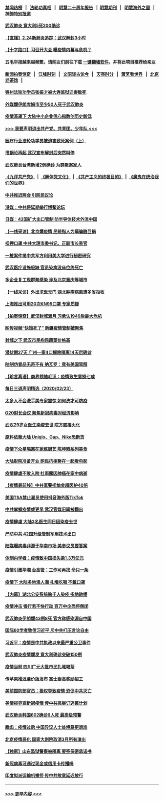 #### [禁闻热榜](热点新闻.md?=0)  &nbsp;&nbsp;|&nbsp;&nbsp; [法轮功真相](https://github.com/gfw-breaker/truth/blob/master/README.md?=0) &nbsp;&nbsp;|&nbsp;&nbsp; [明慧二十周年报告](https://github.com/gfw-breaker/mh-reports/blob/master/README.md?=0) &nbsp;&nbsp;|&nbsp;&nbsp;[明慧期刊](https://github.com/gfw-breaker/mh-qikan) &nbsp;&nbsp;|&nbsp;&nbsp; [明慧海外之窗](https://github.com/gfw-breaker/mh-news/blob/master/README.md?=0) &nbsp;&nbsp;|&nbsp;&nbsp; [神韵特别报道](https://github.com/gfw-breaker/mh-news/blob/master/shenyun.md?=0)
#### [武汉肺炎 意大利5死200确诊](../pages/nsc413/n11892166.md?t=02242302) 
#### [【直播】2.24新肺炎追踪：武汉解封3小时](../pages/nsc413/n11892242.md?t=02242302) 
#### [【十字路口】习召开大会 曝疫情内幕与危机？](../pages/nsc413/n11890795.md?t=02242302) 
#### 五毛举报越来越频繁，请网友们前往下载 [一键翻墙软件](https://github.com/gfw-breaker/ssr-accounts)，并将此项目推荐给亲友
#### [新闻拍案惊奇](https://github.com/gfw-breaker/banned-news/blob/master/pages/link4.md) &nbsp;&nbsp;|&nbsp;&nbsp; [江峰时刻](https://github.com/gfw-breaker/banned-news/blob/master/pages/link4.md) &nbsp;&nbsp;|&nbsp;&nbsp; [文昭谈古论今](https://github.com/gfw-breaker/banned-news/blob/master/pages/link4.md) &nbsp;&nbsp;|&nbsp;&nbsp; [天亮时分](https://github.com/gfw-breaker/banned-news/blob/master/pages/link4.md) &nbsp;&nbsp;|&nbsp;&nbsp; [萧茗看世界](https://github.com/gfw-breaker/banned-news/blob/master/pages/link4.md) &nbsp;&nbsp;|&nbsp;&nbsp; [北京老茶馆](https://github.com/gfw-breaker/banned-news/blob/master/pages/link4.md) &nbsp;&nbsp;|&nbsp;&nbsp; 
#### [锦州法轮功学员张振才被大连监狱迫害致死](../pages/nsc413/n11892086.md?t=02242302) 
#### [外媒爆伊朗库姆市至少50人死于武汉肺炎](../pages/nsc413/n11891996.md?t=02242302) 
#### [疫情笼罩下 大陆中小企业信心指数创历史新低](../pages/nsc413/n11892057.md?t=02242302) 
#### [>>> 我要声明退出共产党、共青团、少年队 <<<](https://github.com/begood0513/goodnews/blob/master/quit/letter.md) 
#### [医疗行业法轮功学员被迫害致死案例（上）](../pages/nsc413/n11883051.md?t=02242302) 
#### [甩锅论再起 武汉宣布解封后突然叫停](../pages/nsc413/n11891989.md?t=02242302) 
#### [武汉肺炎台湾新增2例确诊 为群聚案家人](../pages/nsc413/n11891893.md?t=02242302) 
#### [《九评共产党》](https://github.com/begood0513/9ping.md/blob/master/README.md) &nbsp;|&nbsp; [《解体党文化》](../../../../jtdwh.md/blob/master/README.md)  &nbsp;|&nbsp; [《共产主义的终极目的》](../../../../gczydzjmd.md/blob/master/README.md) &nbsp;|&nbsp; [《魔鬼在统治我们的世界》](../../../../mgztzwmdsj.md/blob/master/README.md) 
#### [中共推迟两会 引网民议论](../pages/nsc413/n11891891.md?t=02242302) 
#### [港媒：中共将延期举行博鳌论坛](../pages/nsc413/n11891175.md?t=02242302) 
#### [日媒：42国扩大出口管制 防半导体技术外流中国](../pages/nsc413/n11891730.md?t=02242302) 
#### [【一线采访】北京爆疫情 民怒指人为瞒骗酿巨祸](../pages/nsc413/n11891627.md?t=02242302) 
#### [扣押口罩 中共大理市委书记、正副市长丢官](../pages/nsc413/n11891329.md?t=02242302) 
#### [一桩案件揭中共军方利用美大学进行秘密研究](../pages/nsc413/n11891206.md?t=02242302) 
#### [武汉医疗设施极缺 官员染病没床位终死亡](../pages/nsc413/n11891083.md?t=02242302) 
#### [多企业复工现群聚感染 涉及北京重庆等城市](../pages/nsc413/n11891050.md?t=02242302) 
#### [【一线采访】外出求医无门 湖北肿瘤病患遭多省拒收](../pages/nsc413/n11891119.md?t=02242302) 
#### [上海推出可用20次KN95口罩 专家质疑](../pages/nsc413/n11891298.md?t=02242302) 
#### [【拍案惊奇】武汉封城满月 习承认1949后最大危机](../pages/nsc413/n11890587.md?t=02242302) 
#### [网传视频“快饿死了” 新疆疫情管制被聚焦](../pages/nsc413/n11890716.md?t=02242302) 
#### [封城之下 武汉市民抱怨蔬菜价格高](../pages/nsc413/n11890584.md?t=02242302) 
#### [潜伏期27天 广州一家4口解除隔离14天后确诊](../pages/nsc413/n11891015.md?t=02242302) 
#### [陆制仿冒品无奇不有 纳瓦罗：竟有美国驾照](../pages/nsc413/n11890953.md?t=02242302) 
#### [【珍言真语】商界领袖毛汉：疫情致生意损七成](../pages/nsc413/n11890348.md?t=02242302) 
#### [每日三退声明精选（2020/02/23）](../pages/nsc413/n11890908.md?t=02242302) 
#### [太多人不会洗手美专家震惊 如何洗才可防疫](../pages/nsc413/n11875866.md?t=02242302) 
#### [G20财长会议 聚焦新冠病毒对经济影响](../pages/nsc413/n11890400.md?t=02242302) 
#### [武汉29岁女医生染疫去世 院方直接火化](../pages/nsc413/n11889691.md?t=02242302) 
#### [原料依赖大陆 Uniqlo、Gap、Nike恐断货](../pages/nsc413/n11890618.md?t=02242302) 
#### [疫情下众星隔离在家练厨艺 陈坤晒系列美食](../pages/nsc413/n11890193.md?t=02242302) 
#### [大陆影院准备开业 网民抗拒聚在一起看电影](../pages/nsc413/n11890466.md?t=02242302) 
#### [疫情肆虐不敢入院 杜雨露因肺癌在家中病逝](../pages/nsc413/n11890373.md?t=02242302) 
#### [【疫情最前线】中共军警抚恤金超医护40倍](../pages/nsc413/n11890458.md?t=02242302) 
#### [美国TSA禁止雇员使用抖音海外版TikTok](../pages/nsc413/n11890500.md?t=02242302) 
#### [中共掌握疫情或更早 武汉官媒旧闻被翻出](../pages/nsc413/n11890388.md?t=02242302) 
#### [疫情肆虐 大陆3名医生同日因染疫去世](../pages/nsc413/n11890371.md?t=02242302) 
#### [严防中共 42国升级管制军用技术出口](../pages/nsc413/n11890362.md?t=02242302) 
#### [陆媒曝病毒非源于华南市场 美参议员要答案](../pages/nsc413/n11890306.md?t=02242302) 
#### [体制内学者：疫情致中国损失逾1.3万亿元](../pages/nsc413/n11890220.md?t=02242302) 
#### [疫情引撤华潮 台高管：工作可再找 命只一条](../pages/nsc413/n11890246.md?t=02242302) 
#### [疫情下 大陆多地涌人潮 扎堆吃喝 不戴口罩](../pages/nsc413/n11890199.md?t=02242302) 
#### [【内幕】湖北公安系统逾千人染疫 多地驰援](../pages/nsc413/n11888526.md?t=02242302) 
#### [疫情冲击 银行若不快行动 百万中企恐将倒闭](../pages/nsc413/n11890255.md?t=02242302) 
#### [武汉肺炎伊朗爆43例8死 官方称感染源自中国](../pages/nsc413/n11890128.md?t=02242302) 
#### [国际60学者致信习近平 斥中共打压言论自由](../pages/nsc413/n11890021.md?t=02242302) 
#### [习近平：疫情是中共执政以来最严重公卫事件](../pages/nsc413/n11889921.md?t=02242302) 
#### [武汉肺炎疫情爆发 意大利确诊突破150例](../pages/nsc413/n11889926.md?t=02242302) 
#### [疫情当前 四川广元大批市民扎堆喝茶](../pages/nsc413/n11889809.md?t=02242302) 
#### [传苹果推迟廉价版发布 富士康高奖励招工](../pages/nsc413/n11889343.md?t=02242302) 
#### [美前国防部官员：极权导致疫情 恐促中共灭亡](../pages/nsc413/n11889092.md?t=02242302) 
#### [美情报界查新冠疫情 传中共高层订逃离计划](../pages/nsc413/n11888161.md?t=02242302) 
#### [武汉肺炎韩国602确诊6人死 最高级预警](../pages/nsc413/n11889715.md?t=02242302) 
#### [滕彪：疫情过后 中国异议人士处境将更艰难](../pages/nsc413/n11889656.md?t=02242302) 
#### [北京疫情恶化 国家大剧院取消3月所有演出](../pages/nsc413/n11889299.md?t=02242302) 
#### [【独家】山东监狱警察被隔离 要签保密承诺书](../pages/nsc413/n11889454.md?t=02242302) 
#### [新冠病毒可通过现金或信用卡传播吗](../pages/nsc413/n11886629.md?t=02242302) 
#### [印度拟派运输机撤侨 传中共故意延迟放行](../pages/nsc413/n11889362.md?t=02242302) 

----
#### [ >>> 更早内容 <<< ](../indexes/nsc413-earlier.md)
